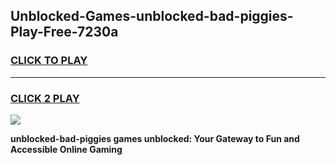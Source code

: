 
## Unblocked-Games-unblocked-bad-piggies-Play-Free-7230a
<h3>
<a href="https://premium76.site?title=unblocked-bad-piggies&ref=19M">CLICK TO PLAY</a></h3>
<hr>

<h3>
<a href="https://premium76.site?title=unblocked-bad-piggies&ref=19M">CLICK 2 PLAY</a>
  
</h3>

<a href="https://premium76.site?title=unblocked-bad-piggies&ref=19M"><img src="https://clearcache.store/games.png"></a>


**unblocked-bad-piggies games unblocked: Your Gateway to Fun and Accessible Online Gaming**
